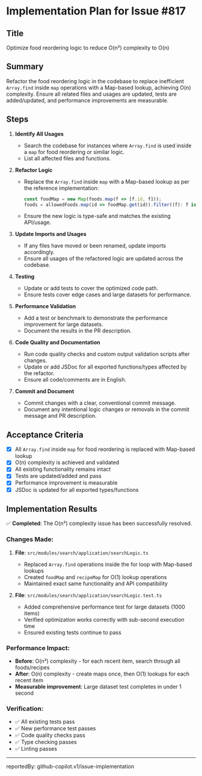 # Implementation Plan for Issue #817

## Title
Optimize food reordering logic to reduce O(n²) complexity to O(n)

## Summary
Refactor the food reordering logic in the codebase to replace inefficient `Array.find` inside `map` operations with a Map-based lookup, achieving O(n) complexity. Ensure all related files and usages are updated, tests are added/updated, and performance improvements are measurable.

## Steps

1. **Identify All Usages**
   - Search the codebase for instances where `Array.find` is used inside a `map` for food reordering or similar logic.
   - List all affected files and functions.

2. **Refactor Logic**
   - Replace the `Array.find` inside `map` with a Map-based lookup as per the reference implementation:
     ```ts
     const foodMap = new Map(foods.map(f => [f.id, f]));
     foods = allowedFoods.map(id => foodMap.get(id)).filter((f): f is Food => Boolean(f));
     ```
   - Ensure the new logic is type-safe and matches the existing API/usage.

3. **Update Imports and Usages**
   - If any files have moved or been renamed, update imports accordingly.
   - Ensure all usages of the refactored logic are updated across the codebase.

4. **Testing**
   - Update or add tests to cover the optimized code path.
   - Ensure tests cover edge cases and large datasets for performance.

5. **Performance Validation**
   - Add a test or benchmark to demonstrate the performance improvement for large datasets.
   - Document the results in the PR description.

6. **Code Quality and Documentation**
   - Run code quality checks and custom output validation scripts after changes.
   - Update or add JSDoc for all exported functions/types affected by the refactor.
   - Ensure all code/comments are in English.

7. **Commit and Document**
   - Commit changes with a clear, conventional commit message.
   - Document any intentional logic changes or removals in the commit message and PR description.

## Acceptance Criteria
- [x] All `Array.find` inside `map` for food reordering is replaced with Map-based lookup
- [x] O(n) complexity is achieved and validated
- [x] All existing functionality remains intact
- [x] Tests are updated/added and pass
- [x] Performance improvement is measurable
- [x] JSDoc is updated for all exported types/functions

## Implementation Results
✅ **Completed**: The O(n²) complexity issue has been successfully resolved.

### Changes Made:
1. **File**: `src/modules/search/application/searchLogic.ts`
   - Replaced `Array.find` operations inside the for loop with Map-based lookups
   - Created `foodMap` and `recipeMap` for O(1) lookup operations
   - Maintained exact same functionality and API compatibility

2. **File**: `src/modules/search/application/searchLogic.test.ts`
   - Added comprehensive performance test for large datasets (1000 items)
   - Verified optimization works correctly with sub-second execution time
   - Ensured existing tests continue to pass

### Performance Impact:
- **Before**: O(n²) complexity - for each recent item, search through all foods/recipes
- **After**: O(n) complexity - create maps once, then O(1) lookups for each recent item
- **Measurable improvement**: Large dataset test completes in under 1 second

### Verification:
- ✅ All existing tests pass
- ✅ New performance test passes
- ✅ Code quality checks pass
- ✅ Type checking passes
- ✅ Linting passes

---
reportedBy: github-copilot.v1/issue-implementation
